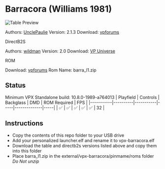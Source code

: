 # Barracora (Williams 1981)

![Table Preview](https://vpuniverse.com/screenshots/monthly_2023_10/CapturedesktopBarracora.PNG.3dc7244ec39ed400daf2fc3ec90297a2.PNG)

Authors: [UnclePaulie](https://vpuniverse.com/profile/16685-unclepaulie/)
Version: 2.1.3
Download: [vpforums](https://vpuniverse.com/files/file/12694-barracora-williams-1981-w-vr-room/)

DirectB2S

Authors: [wildman](https://vpuniverse.com/profile/5-wildman/)
Version: 2.0
Download: [VP Universe](https://vpuniverse.com/files/file/4220-barracora-williams-1981/)

ROM

Download: [vpforums](https://www.vpforums.org/index.php?app=downloads&showfile=127)
Rom Name: barra_l1.zip

## Status 

Minimum VPX Standalone build: 10.8.0-1989-a764013
| Playfield | Controls | Backglass | DMD | ROM Required | FPS | 
|-----------|----------|-----------|-----|--------------|-----|
| :white_check_mark: | :white_check_mark: | :white_check_mark: | :white_check_mark: | :white_check_mark: | 32 |

## Instructions

- Copy the contents of this repo folder to your USB drive
- Add your personalized launcher.elf and rename it to vpx-barracora.elf
- Download the table and directb2s versions listed above and copy them into this folder
- Place barra_l1.zip in the external/vpx-barracora/pinmame/roms folder *Do Not unzip*


